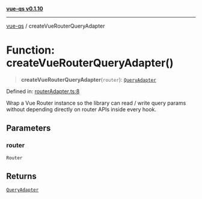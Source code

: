 [**vue-qs v0.1.10**](../README.md)

***

[vue-qs](../README.md) / createVueRouterQueryAdapter

# Function: createVueRouterQueryAdapter()

> **createVueRouterQueryAdapter**(`router`): [`QueryAdapter`](../type-aliases/QueryAdapter.md)

Defined in: [routerAdapter.ts:8](https://github.com/iamsomraj/vue-qs/blob/f0c3b00cd958e5a3adba94ae66926daf711f0fdf/src/routerAdapter.ts#L8)

Wrap a Vue Router instance so the library can read / write query params
without depending directly on router APIs inside every hook.

## Parameters

### router

`Router`

## Returns

[`QueryAdapter`](../type-aliases/QueryAdapter.md)
